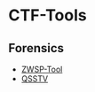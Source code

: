 # CTF-Tools

## Forensics
* [ZWSP-Tool](ZWSP-Tool#installation)
* [QSSTV](QSSTV#custom-qsstv-script-for-linux)
